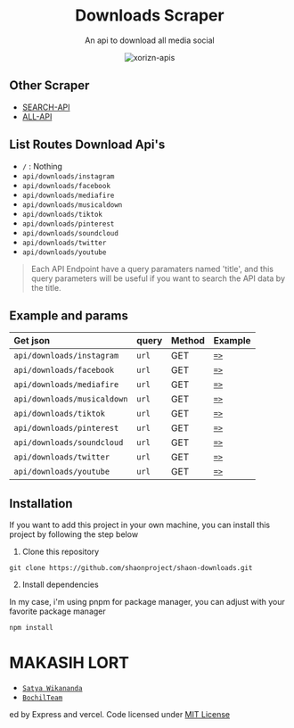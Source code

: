 <div align="center">

<h1>Downloads Scraper</h1>

<p>An api to download all media social</p>

![xorizn-apis](https://socialify.git.ci/shaonproject/shaon-downloads/image?description=1&descriptionEditable=This%20is%20a%20scraper%20API%20that%20I%20made%20myself.%20You%20can%20use%20it%20by%20entering%20the%20Vercel%20link%20above%20and%20then%20just%20use%20it.%20Below%20there%20is%20an%20example%20of%20how%20to%20use%20this%20API.&font=Jost&forks=1&issues=1&language=1&logo=https%3A%2F%2Fraw.githubusercontent.com%2FXorizn%2FXorizn%2Fmain%2Fimage%2Fvercel.svg&name=1&owner=1&pattern=Formal%20Invitation&pulls=1&stargazers=1&theme=Light)
</div>

## Other Scraper

- [SEARCH-API](https://github.com/shaonproject/shaon-search)
- [ALL-API](https://github.com/shaonproject/shaon-apis)

## List Routes Download Api's
- `/` : Nothing
- `api/downloads/instagram`
- `api/downloads/facebook`
- `api/downloads/mediafire`
- `api/downloads/musicaldown`
- `api/downloads/tiktok`
- `api/downloads/pinterest`
- `api/downloads/soundcloud`
- `api/downloads/twitter`
- `api/downloads/youtube`

> Each API Endpoint have a query paramaters named 'title', and this query parameters will be useful if you want to search the API data by the title.

## Example and params

| Get json                    | query     | Method | Example  |
| :-----------------------    | :-------  | :--    | :--      |
| `api/downloads/instagram`   | `url`     | GET    | [`=>`](https://shaon-downloads.onrender.com/api/downloads/instagram?url=https://www.instagram.com/p/CrGNt2KIfiM/) |
| `api/downloads/facebook`    | `url`     | GET    | [`=>`](https://shaon-downloads.onrender.com/api/downloads/facebook?url=https://www.facebook.com/reel/947495549897838) |
| `api/downloads/mediafire`   | `url`     | GET    | [`=>`](https://shaon-downloads.onrender.com/api/downloads/mediafire?url=https://www.mediafire.com/file/s9co8o5n5ftch9q/RULLMDV5.7z/file) |
| `api/downloads/musicaldown` | `url`     | GET    | [`=>`](https://shaon-downloads.onrender.com/api/downloads/musicaldown?url=https://vt.tiktok.com/ZS87GQLkR/) |
| `api/downloads/tiktok`      | `url`     | GET    | [`=>`](https://shaon-downloads.onrender.com/api/downloads/tiktok?url=https://vt.tiktok.com/ZS87GQLkR/) |
| `api/downloads/pinterest`   | `url`     | GET    | [`=>`](https://shaon-downloads.onrender.com/api/downloads/pinterest?url=https://id.pinterest.com/pin/602356518925573319/) |
| `api/downloads/soundcloud`  | `url`     | GET    | [`=>`](https://shaon-downloads.onrender.com/api/downloads/soundcloud?url=https://soundcloud.com/eugenia-birgitta-marsha/nadin-amizah-bertaut) |
| `api/downloads/twitter`     | `url`     | GET    | [`=>`](https://shaon-downloads.onrender.com/api/downloads/twitter?url=https://twitter.com/MemeComicIndo/status/1532598433768300544?s=20) |
| `api/downloads/youtube`     | `url`     | GET    | [`=>`](https://shaon-downloads.onrender.com/api/downloads/youtube?url=https://www.youtube.com/watch?v=TGlgD1O_y8U) |
## Installation

If you want to add this project in your own machine, you can install this project by following the step below

1. Clone this repository

```
git clone https://github.com/shaonproject/shaon-downloads.git
```

2. Install dependencies

In my case, i'm using pnpm for package manager, you can adjust with your favorite package manager

```
npm install
```

# MAKASIH LORT
* [`Satya Wikananda`](https://github.com/satyawikananda)
* [`BochilTeam`](https://github.com/BochilTeam/scraper)

ed by Express and vercel. Code licensed under [MIT License](https://raw.githubusercontent.com/shaonproject/shaon-downloads/master/LICENSE)
